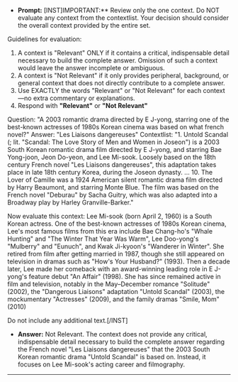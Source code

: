 - **Prompt:** [INST]IMPORTANT:** Review only the one context. Do NOT evaluate any context from the contextlist. Your decision should consider the overall context provided by the entire set.

Guidelines for evaluation:
1. A context is "Relevant" ONLY if it contains a critical, indispensable detail necessary to build the complete answer. Omission of such a context would leave the answer incomplete or ambiguous.
2. A context is "Not Relevant" if it only provides peripheral, background, or general context that does not directly contribute to a complete answer.
3. Use EXACTLY the words "Relevant" or "Not Relevant" for each context—no extra commentary or explanations.
4. Respond with **"Relevant"** or **"Not Relevant"**

Question: "A 2003 romantic drama directed by E J-yong, starring one of the best-known actresses of 1980s Korean cinema was based on what french novel?"
Answer: "Les Liaisons dangereuses"
Contextlist: "1. Untold Scandal (; lit. \"Scandal: The Love Story of Men and Women in Joseon\") is a 2003 South Korean romantic drama film directed by E J-yong, and starring Bae Yong-joon, Jeon Do-yeon, and Lee Mi-sook. Loosely based on the 18th century French novel \"Les Liaisons dangereuses\", this adaptation takes place in late 18th century Korea, during the Joseon dynasty.
...
10. The Lover of Camille was a 1924 American silent romantic drama film directed by Harry Beaumont, and starring Monte Blue. The film was based on the French novel \"Deburau\" by Sacha Guitry, which was also adapted into a Broadway play by Harley Granville-Barker."

Now evaluate this context:
Lee Mi-sook (born April 2, 1960) is a South Korean actress. One of the best-known actresses of 1980s Korean cinema, Lee's most famous films from this era include Bae Chang-ho's \"Whale Hunting\" and \"The Winter That Year Was Warm\", Lee Doo-yong's \"Mulberry\" and \"Eunuch\", and Kwak Ji-kyoon's \"Wanderer in Winter\". She retired from film after getting married in 1987, though she still appeared on television in dramas such as \"How's Your Husband?\" (1993). Then a decade later, Lee made her comeback with an award-winning leading role in E J-yong's feature debut \"An Affair\" (1998). She has since remained active in film and television, notably in the May–December romance \"Solitude\" (2002), the \"Dangerous Liaisons\" adaptation \"Untold Scandal\" (2003), the mockumentary \"Actresses\" (2009), and the family dramas \"Smile, Mom\" (2010)

Do not include any additional text.[/INST]

- **Answer:**  Not Relevant. The context does not provide any critical, indispensable detail necessary to build the complete answer regarding the French novel "Les Liaisons dangereuses" that the 2003 South Korean romantic drama "Untold Scandal" is based on. Instead, it focuses on Lee Mi-sook's acting career and filmography.

---
